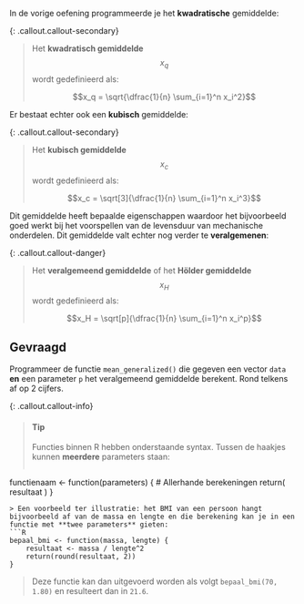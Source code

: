 In de vorige oefening programmeerde je het **kwadratische** gemiddelde:

{: .callout.callout-secondary}
> Het **kwadratisch gemiddelde** $$x_q$$ wordt gedefinieerd als:
>
> $$x_q = \sqrt{\dfrac{1}{n} \sum_{i=1}^n x_i^2}$$

Er bestaat echter ook een **kubisch** gemiddelde:

{: .callout.callout-secondary}
> Het **kubisch gemiddelde** $$x_c$$ wordt gedefinieerd als:
>
> $$x_c = \sqrt[3]{\dfrac{1}{n} \sum_{i=1}^n x_i^3}$$

Dit gemiddelde heeft bepaalde eigenschappen waardoor het bijvoorbeeld goed werkt bij het voorspellen van de levensduur van mechanische onderdelen. Dit gemiddelde valt echter nog verder te **veralgemenen**:

{: .callout.callout-danger}
> Het **veralgemeend gemiddelde** of het **Hölder gemiddelde** $$x_H$$ wordt gedefinieerd als:
>
> $$x_H = \sqrt[p]{\dfrac{1}{n} \sum_{i=1}^n x_i^p}$$

## Gevraagd

Programmeer de functie `mean_generalized()` die gegeven een vector `data` **en** een parameter `p` het veralgemeend gemiddelde berekent.
Rond telkens af op 2 cijfers.

{: .callout.callout-info}
>#### Tip
>
> Functies binnen R hebben onderstaande syntax. Tussen de haakjes kunnen **meerdere** parameters staan:
> ```R
functienaam <- function(parameters) {
    # Allerhande berekeningen
    return( resultaat )
}
```
> Een voorbeeld ter illustratie: het BMI van een persoon hangt bijvoorbeeld af van de massa en lengte en die berekening kan je in een functie met **twee parameters** gieten:
```R
bepaal_bmi <- function(massa, lengte) {
    resultaat <- massa / lengte^2
    return(round(resultaat, 2))
}
```
> Deze functie kan dan uitgevoerd worden als volgt `bepaal_bmi(70, 1.80)` en resulteert dan in `21.6`.

